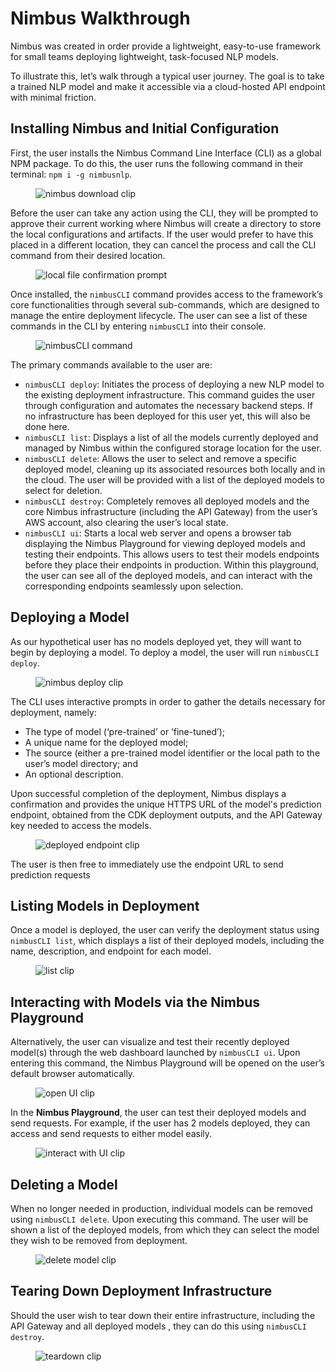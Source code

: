 # Nimbus Walkthrough

Nimbus was created in order provide a lightweight, easy-to-use framework for small teams deploying lightweight, task-focused NLP models.

To illustrate this, let’s walk through a typical user journey. The goal is to take a trained NLP model and make it accessible via a cloud-hosted API endpoint with minimal friction.

## Installing Nimbus and Initial Configuration

First, the user installs the Nimbus Command Line Interface (CLI) as a global NPM package. To do this, the user runs the following command in their terminal: `npm i -g nimbusnlp`.

<figure>
  <div className="w-full sm:w-[80%] md:w-[60%] block">
    <img
      src="/img/gifs/FinalNimbusDownload.gif"
      alt="nimbus download clip"
      className="align-top object-contain border-2 rounded-[20px] shadow-[0_0_20px_#AA8976] border-[#E5E7EB]"
    />
  </div>
</figure>

Before the user can take any action using the CLI, they will be prompted to approve their current working where Nimbus will create a directory to store the local configurations and artifacts. If the user would prefer to have this placed in a different location, they can cancel the process and call the CLI command from their desired location.

<figure>
  <div className="w-full sm:w-[80%] md:w-[60%] block">
    <img
      src="/img/gifs/localFileLocation.png"
      alt="local file confirmation prompt"
      className="align-top object-contain border-2 rounded-[20px] shadow-[0_0_20px_#AA8976] border-[#E5E7EB]"
    />
  </div>
</figure>

Once installed, the `nimbusCLI` command provides access to the framework’s core functionalities through several sub-commands, which are designed to manage the entire deployment lifecycle. The user can see a list of these commands in the CLI by entering `nimbusCLI` into their console.

<figure>
  <div className="w-full sm:w-[80%] md:w-[60%] block">
    <img
      src="/img/gifs/nimbusCLI.png"
      alt="nimbusCLI command"
      className="align-top object-contain border-2 rounded-[20px] shadow-[0_0_20px_#AA8976] border-[#E5E7EB]"
    />
  </div>
</figure>

The primary commands available to the user are:

- `nimbusCLI deploy`: Initiates the process of deploying a new NLP model to the existing deployment infrastructure. This command guides the user through configuration and automates the necessary backend steps. If no infrastructure has been deployed for this user yet, this will also be done here.
- `nimbusCLI list`: Displays a list of all the models currently deployed and managed by Nimbus within the configured storage location for the user.
- `nimbusCLI delete`: Allows the user to select and remove a specific deployed model, cleaning up its associated resources both locally and in the cloud. The user will be provided with a list of the deployed models to select for deletion.
- `nimbusCLI destroy`: Completely removes all deployed models and the core Nimbus infrastructure (including the API Gateway) from the user’s AWS account, also clearing the user’s local state.
- `nimbusCLI ui`: Starts a local web server and opens a browser tab displaying the Nimbus Playground for viewing deployed models and testing their endpoints. This allows users to test their models endpoints before they place their endpoints in production. Within this playground, the user can see all of the deployed models, and can interact with the corresponding endpoints seamlessly upon selection.

## Deploying a Model

As our hypothetical user has no models deployed yet, they will want to begin by deploying a model. To deploy a model, the user will run `nimbusCLI deploy`.

<figure>
  <div className="w-full sm:w-[80%] md:w-[60%] block">
    <img
      src="/img/gifs/FinalModelDeployment.gif"
      alt="nimbus deploy clip"
      className="align-top object-contain border-2 rounded-[20px] shadow-[0_0_20px_#AA8976] border-[#E5E7EB]"
    />
  </div>
</figure>

The CLI uses interactive prompts in order to gather the details necessary for deployment, namely:

- The type of model (‘pre-trained’ or ‘fine-tuned’);
- A unique name for the deployed model;
- The source (either a pre-trained model identifier or the local path to the user’s model directory; and
- An optional description.

Upon successful completion of the deployment, Nimbus displays a confirmation and provides the unique HTTPS URL of the model's prediction endpoint, obtained from the CDK deployment outputs, and the API Gateway key needed to access the models.

<figure>
  <div className="w-full sm:w-[80%] md:w-[60%] block">
    <img
      src="/img/gifs/deployedEndpoint.png"
      alt="deployed endpoint clip"
      className="align-top object-contain border-2 rounded-[20px] shadow-[0_0_20px_#AA8976] border-[#E5E7EB]"
    />
  </div>
</figure>

The user is then free to immediately use the endpoint URL to send prediction requests

## Listing Models in Deployment

Once a model is deployed, the user can verify the deployment status using `nimbusCLI list`, which displays a list of their deployed models, including the name, description, and endpoint for each model.

<figure>
  <div className="w-full sm:w-[80%] md:w-[60%] block">
    <img
      src="/img/gifs/FinalList.gif"
      alt="list clip"
      className="align-top object-contain border-2 rounded-[20px] shadow-[0_0_20px_#AA8976] border-[#E5E7EB]"
    />
  </div>
</figure>

## Interacting with Models via the Nimbus Playground

Alternatively, the user can visualize and test their recently deployed model(s) through the web dashboard launched by `nimbusCLI ui`. Upon entering this command, the Nimbus Playground will be opened on the user’s default browser automatically.

<figure>
  <div className="w-full sm:w-[80%] md:w-[60%] block">
    <img
      src="/img/gifs/OpenUI.gif"
      alt="open UI clip"
      className="align-top object-contain border-2 rounded-[20px] shadow-[0_0_20px_#AA8976] border-[#E5E7EB]"
    />
  </div>
</figure>

In the **Nimbus Playground**, the user can test their deployed models and send requests. For example, if the user has 2 models deployed, they can access and send requests to either model easily.

<figure>
  <div className="w-full sm:w-[80%] md:w-[60%] block">
    <img
      src="/img/gifs/UIModelQuery.gif"
      alt="interact with UI clip"
      className="align-top object-contain border-2 rounded-[20px] shadow-[0_0_20px_#AA8976] border-[#E5E7EB]"
    />
  </div>
</figure>

## Deleting a Model

When no longer needed in production, individual models can be removed using `nimbusCLI delete`. Upon executing this command. The user will be shown a list of the deployed models, from which they can select the model they wish to be removed from deployment.

<figure>
  <div className="w-full sm:w-[80%] md:w-[60%] block">
    <img
      src="/img/gifs/deletemodel.gif"
      alt="delete model clip"
      className="align-top object-contain border-2 rounded-[20px] shadow-[0_0_20px_#AA8976] border-[#E5E7EB]"
    />
  </div>
</figure>

## Tearing Down Deployment Infrastructure

Should the user wish to tear down their entire infrastructure, including the API Gateway and all deployed models , they can do this using `nimbusCLI destroy`.

<figure>
  <div className="w-full sm:w-[80%] md:w-[60%] block">
    <img
      src="/img/gifs/Destroy.gif"
      alt="teardown clip"
      className="align-top object-contain border-2 rounded-[20px] shadow-[0_0_20px_#AA8976] border-[#E5E7EB]"
    />
  </div>
</figure>
